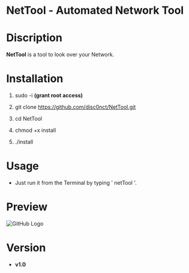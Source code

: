 # NetTool - Automated Network Tool

# Discription

**NetTool** is a tool to look over your Network.

# Installation 
 
1. sudo -i **(grant root access)**

1. git clone https://github.com/disc0nct/NetTool.git
 
1. cd NetTool
 
1. chmod +x install

1. ./install
 
# Usage

- Just run it from the Terminal by typing ' netTool '.

# Preview 

![GitHub Logo](https://i.imgur.com/mnKaRYH.png)

# Version 
* **v1.0**
